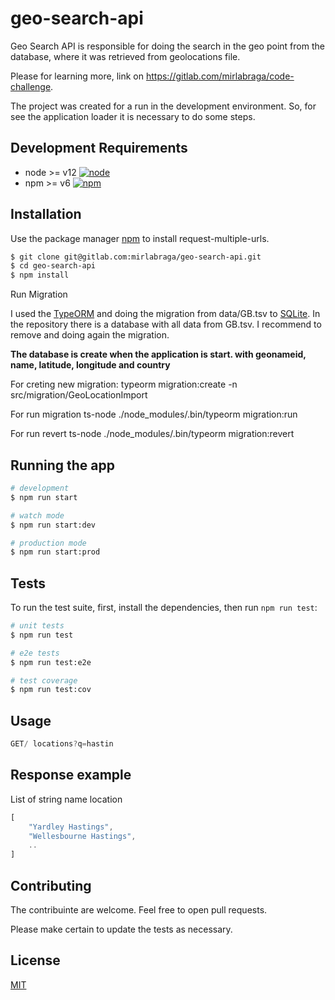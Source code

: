 # geo-search-api

Geo Search API is responsible for doing the search in the geo point from the database, where it was retrieved
from geolocations file.

Please for learning more, link on https://gitlab.com/mirlabraga/code-challenge.

The project was created for a run in the development environment. So, for see the application loader
it is necessary to do some steps.

## Development Requirements

- node >= v12 [![node](https://img.shields.io/badge/node-v12-blue.svg?cacheSeconds=2592000)](https://nodejs.org/en/download/)
- npm >= v6 [![npm](https://img.shields.io/badge/npm-v6.3.0-blue)](https://www.npmjs.com/get-npm)


## Installation

Use the package manager [npm](https://www.npmjs.com/) to install request-multiple-urls.

```bash
$ git clone git@gitlab.com:mirlabraga/geo-search-api.git
$ cd geo-search-api
$ npm install
```

Run Migration

I used the  [TypeORM](https://github.com/typeorm/typeorm) and doing the migration from data/GB.tsv to [SQLite](https://www.sqlite.org/index.html). In the repository there is a database with all data   from GB.tsv. I recommend to remove and doing again the migration.

**The database is create when the application is start. with geonameid, name, latitude, longitude and country**

For creting new migration:
typeorm migration:create -n src/migration/GeoLocationImport

For run migration
ts-node ./node_modules/.bin/typeorm migration:run

For run revert
ts-node ./node_modules/.bin/typeorm migration:revert

## Running the app

```bash
# development
$ npm run start

# watch mode
$ npm run start:dev

# production mode
$ npm run start:prod
```

## Tests

  To run the test suite, first, install the dependencies, then run `npm run test`:

```bash
# unit tests
$ npm run test

# e2e tests
$ npm run test:e2e

# test coverage
$ npm run test:cov
```

## Usage

```javascript
GET/ locations?q=hastin
```

## Response example

List of string name location

```javascript
[
    "Yardley Hastings",
    "Wellesbourne Hastings",
    ..
]
```

## Contributing
The contribuinte are welcome. Feel free to open pull requests.

Please make certain to update the tests as necessary.

## License
[MIT](https://choosealicense.com/licenses/mit/)
